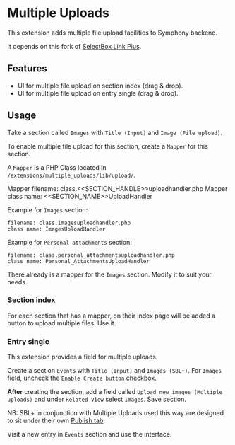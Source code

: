 # Multiple Uploads

This extension adds multiple file upload facilities to Symphony backend.

It depends on this fork of [SelectBox Link Plus](https://github.com/vlad-ghita/selectbox_link_field_plus).


## Features

- UI for multiple file upload on section index (drag & drop).
- UI for multiple file upload on entry single (drag & drop).

## Usage

Take a section called `Images` with `Title (Input)` and `Image (File upload)`.

To enable multiple file upload for this section, create a `Mapper` for this section.

A `Mapper` is a PHP Class located in `/extensions/multiple_uploads/lib/upload/`.

Mapper filename: class.<<SECTION_HANDLE>>uploadhandler.php
Mapper class name: <<SECTION_NAME>>UploadHandler

Example for `Images` section:

    filename: class.imagesuploadhandler.php
    class name: ImagesUploadHandler

Example for `Personal attachments` section:

    filename: class.personal_attachmentsuploadhandler.php
    class name: Personal_AttachmentsUploadHandler

There already is a mapper for the `Images` section. Modify it to suit your needs.

### Section index

For each section that has a mapper, on their index page will be added a button to upload multiple files. Use it.

### Entry single

This extension provides a field for multiple uploads.

Create a section `Events` with `Title (Input)` and `Images (SBL+)`. For `Images` field, uncheck the `Enable Create button` checkbox.

**After** creating the section, add a field called `Upload new images (Multiple uploads)` and under `Related View` select `Images`. Save section.

NB: SBL+ in conjunction with Multiple Uploads used this way are designed to sit under their own [Publish tab](http://symphonyextensions.com/extensions/publish_tabs/).

Visit a new entry in `Events` section and use the interface.
